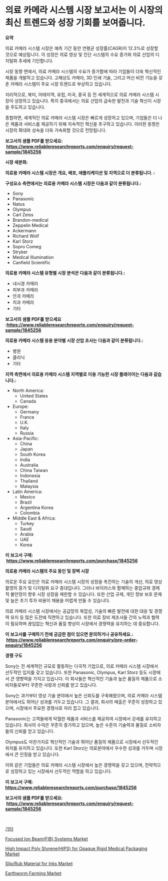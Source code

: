 <p><h1>의료 카메라 시스템 시장 보고서는 이 시장의 최신 트렌드와 성장 기회를 보여줍니다.</h1></p><p><strong>요약</strong></p>
<p><p>의료 카메라 시스템 시장은 예측 기간 동안 연평균 성장률(CAGR)이 12.3%로 성장할 것으로 예상됩니다. 이 성장은 의료 영상 및 진단 시스템의 수요 증가와 의료 산업의 디지털화 추세에 기인합니다.</p><p>시장 동향 면에서, 의료 카메라 시스템의 수요가 증가함에 따라 기업들이 더욱 혁신적인 제품을 개발하고 있습니다. 고해상도 카메라, 3D 인쇄 기술, 그리고 머신 비전 기능을 갖춘 카메라 시스템이 주요 시장 트렌드로 부상하고 있습니다.</p><p>지리적으로, 북미, 아태지역, 유럽, 미국, 중국 등 전 세계적으로 의료 카메라 시스템 시장이 성장하고 있습니다. 특히 중국에서는 의료 산업의 급속한 발전과 기술 혁신이 시장을 주도하고 있습니다.</p><p>종합하면, 세계적인 의료 카메라 시스템 시장은 빠르게 성장하고 있으며, 기업들은 더 나은 제품과 서비스를 제공하기 위해 지속적인 혁신을 추구하고 있습니다. 이러한 동향은 시장의 확대와 성숙을 더욱 가속화할 것으로 전망됩니다.</p></p>
<p><strong>보고서의 샘플 PDF를 받으세요: &nbsp;<a href="https://www.reliableresearchreports.com/enquiry/request-sample/1845256">https://www.reliableresearchreports.com/enquiry/request-sample/1845256</a></strong></p>
<p><strong>시장 세분화:</strong></p>
<p><strong> 의료용 카메라 시스템 시장은 개요, 배포, 애플리케이션 및 지역으로 더 분류됩니다. :</strong></p>
<p><strong>구성요소 측면에서는 의료용 카메라 시스템 시장은 다음과 같이 분류됩니다.:</strong></p>
<p><ul><li>Sony</li><li>Panasonic</li><li>Natus</li><li>Olympus</li><li>Carl Zeiss</li><li>Brandon-medical</li><li>Zeppelin Medical</li><li>Ackermann</li><li>Richard Wolf</li><li>Karl Storz</li><li>Sopro Comeg</li><li>Stryker</li><li>Medical Illumination</li><li>Canfield Scientific</li></ul></p>
<p><strong> 의료용 카메라 시스템 유형별 시장 분석은 다음과 같이 분류됩니다.:</strong></p>
<p><ul><li>내시경 카메라</li><li>피부과 카메라</li><li>안과 카메라</li><li>치과 카메라</li><li>기타</li></ul></p>
<p><strong>보고서의 샘플 PDF를 받으세요 :<a href="https://www.reliableresearchreports.com/enquiry/request-sample/1845256">https://www.reliableresearchreports.com/enquiry/request-sample/1845256</a></strong></p>
<p><strong> 의료용 카메라 시스템 응용 분야별 시장 산업 조사는 다음과 같이 분류됩니다.:</strong></p>
<p><ul><li>병원</li><li>클리닉</li><li>기타</li></ul></p>
<p><strong>지역 측면에서 의료용 카메라 시스템 지역별로 이용 가능한 시장 플레이어는 다음과 같습니다.:</strong></p>
<p><ul>
    <li>
        North America:
        <ul>
            <li>United States</li>
            <li>Canada</li>
        </ul>
    </li>
    <li>
        Europe:
        <ul>
            <li>Germany</li>
            <li>France</li>
            <li>U.K.</li>
            <li>Italy</li>
            <li>Russia</li>
        </ul>
    </li>
    <li>
        Asia-Pacific:
        <ul>
            <li>China</li>
            <li>Japan</li>
            <li>South Korea</li>
            <li>India</li>
            <li>Australia</li>
            <li>China Taiwan</li>
            <li>Indonesia</li>
            <li>Thailand</li>
            <li>Malaysia</li>
        </ul>
    </li>
    <li>
        Latin America:
        <ul>
            <li>Mexico</li>
            <li>Brazil</li>
            <li>Argentina Korea</li>
            <li>Colombia</li>
        </ul>
    </li>
    <li>
        Middle East & Africa:
        <ul>
            <li>Turkey</li>
            <li>Saudi</li>
            <li>Arabia</li>
            <li>UAE</li>
            <li>Korea</li>
        </ul>
    </li>
    </ul></p>
<p><strong>이 보고서 구매: &nbsp;<a href="https://www.reliableresearchreports.com/purchase/1845256">https://www.reliableresearchreports.com/purchase/1845256</a></strong></p>
<p><strong>의료용 카메라 시스템의 주요 동인 및 장벽 시장</strong></p>
<p><p>의로운 주요 요인은 의료 카메라 시스템 시장의 성장을 촉진하는 기술의 개선, 의료 영상 촬영의 증가 및 디지털화 요구 증대입니다. 그러나 바이러스와 함께하는 중압규와 경제적 불안정이 향후 시장 성장을 제한할 수 있습니다. 또한 산업 규제, 개인 정보 보호 문제 및 높은 초기 투자 비용이 채용을 어렵게 만들 수 있습니다.</p><p>의료 카메라 시스템 시장에서는 공급망의 복잡성, 기술의 빠른 발전에 대한 대응 및 경쟁력 유지 등 많은 도전에 직면하고 있습니다. 또한 의료 장비 제조사들 간의 노력과 협력이 필요하며 끊임없는 혁신과 품질 향상이 시장에서 경쟁력을 유지하는 데 중요합니다.</p></p>
<p><strong>이 보고서를 구매하기 전에 궁금한 점이 있으면 문의하거나 공유하세요.: &nbsp;<a href="https://www.reliableresearchreports.com/enquiry/pre-order-enquiry/1845256">https://www.reliableresearchreports.com/enquiry/pre-order-enquiry/1845256</a></strong></p>
<p><strong>경쟁 구도</strong></p>
<p><p>Sony는 전 세계적인 규모로 활동하는 다국적 기업으로, 의료 카메라 시스템 시장에서 선두적인 입지를 갖고 있습니다. 또한 Panasonic, Olympus, Karl Storz 등도 시장에서 큰 영향력을 가지고 있습니다. 이 회사들은 혁신적인 기술과 높은 품질의 제품으로 소비자들로부터 꾸준한 사랑과 신뢰를 받고 있습니다.</p><p>Sony는 과거부터 영상 기술 분야에서 높은 신뢰도를 구축해왔으며, 의료 카메라 시스템 분야에서도 뛰어난 성과를 거두고 있습니다. 그 결과, 회사의 매출은 꾸준히 성장하고 있으며, 시장에서 주요한 경쟁사로 자리 잡고 있습니다.</p><p>Panasonic는 고객들에게 탁월한 제품과 서비스를 제공하여 시장에서 강세를 유지하고 있습니다. 회사의 수익은 꾸준히 증가하고 있으며, 높은 수준의 기술력과 품질로 소비자들의 신뢰를 얻고 있습니다.</p><p>Olympus도 마찬가지로 혁신적인 기술과 뛰어난 품질의 제품으로 시장에서 선두적인 위치를 유지하고 있습니다. 또한 Karl Storz는 의료분야에서 우수한 성과를 거두며 시장에서 큰 인정을 받고 있습니다.</p><p>이와 같은 기업들은 의료 카메라 시스템 시장에서 높은 경쟁력을 갖고 있으며, 전략적으로 성장하고 있는 시장에서 선두적인 역할을 하고 있습니다.</p></p>
<p><strong>이 보고서 구매: &nbsp; <a href="https://www.reliableresearchreports.com/purchase/1845256">https://www.reliableresearchreports.com/purchase/1845256</a></strong></p>
<p><strong>보고서의 샘플 PDF를 받으세요: &nbsp;<a href="https://www.reliableresearchreports.com/enquiry/request-sample/1845256">https://www.reliableresearchreports.com/enquiry/request-sample/1845256</a></strong><strong></strong></p>
<p>&nbsp;</p>
<p><p><a href="https://github.com/vsnao330707/Market-Research-Report-List-1/blob/main/3618507186229.md">기타</a></p><p><a href="https://copper-carbon-84f.notion.site/Focused-Ion-Beam-FIB-Systems-Market-Analysis-Examines-its-Scope-on-Growth-Opportunities-and-Foreca-9b2349905e464f8ba687081b4c4542d6">Focused Ion Beam(FIB) Systems Market</a></p><p><a href="https://circular-yam-9b9.notion.site/High-Impact-Poly-Styrene-HIPS-for-Opaque-Rigid-Medical-Packaging-Market-Research-Report-Provides-th-3768eb09c61d454ea7182532fa2a2570">High Impact Poly Styrene(HIPS) for Opaque Rigid Medical Packaging Market</a></p><p><a href="https://issuu.com/reportprime-2/docs/sliprub-material-for-inks-market-size-2030.pptx">Slip/Rub Material for Inks Market</a></p><p><a href="https://view.publitas.com/reportprime-1/earthworm-farming-market-size-market-trends-and-growth-outlook-forecasted-for-period-from-2024-to-2031/">Earthworm Farming Market</a></p></p>